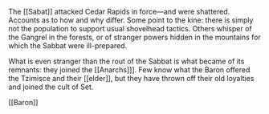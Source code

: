 The [[Sabat]] attacked Cedar Rapids in force—and were shattered. Accounts as to how and why differ. Some point to the kine: there is simply not the population to support usual shovelhead tactics. Others whisper of the Gangrel in the forests, or of stranger powers hidden in the mountains for which the Sabbat were ill-prepared.

What is even stranger than the rout of the Sabbat is what became of its remnants: they joined the [[Anarchs]]]. Few know what the Baron offered the Tzimisce and their [[elder]], but they have thrown off their old loyalties and joined the cult of Set.

[[Baron]]